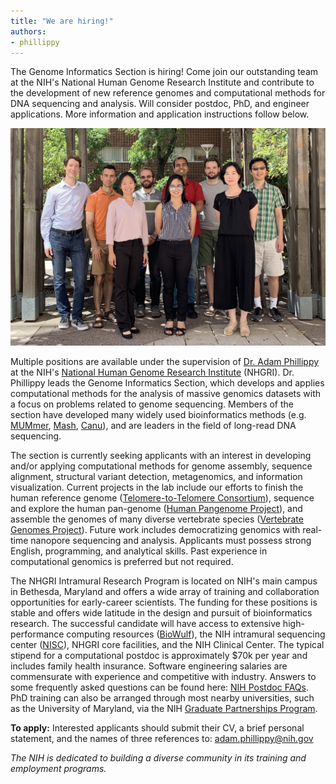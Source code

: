 ```yaml
---
title: "We are hiring!"
authors:
- phillippy
---
```


The Genome Informatics Section is hiring! Come join our outstanding team at the NIH's National Human Genome Research Institute and contribute to the development of new reference genomes and computational methods for DNA sequencing and analysis. Will consider postdoc, PhD, and engineer applications. More information and application instructions follow below.

<!--excerpt-->

![alt text](/img/lab2019.jpg "Phillippy Lab 2019")

Multiple positions are available under the supervision of [Dr. Adam Phillippy](/people/phillippy) at the NIH's [National Human Genome Research Institute](https://www.genome.gov/dir/) (NHGRI). Dr. Phillippy leads the Genome Informatics Section, which develops and applies computational methods for the analysis of massive genomics datasets with a focus on problems related to genome sequencing. Members of the section have developed many widely used bioinformatics methods (e.g. [MUMmer](https://doi.org/10.1186/gb-2004-5-2-r12), [Mash](https://dx.doi.org/10.1186/s13059-016-0997-x), [Canu](https://doi.org/10.1101/gr.215087.116)), and are leaders in the field of long-read DNA sequencing.

The section is currently seeking applicants with an interest in developing and/or applying computational methods for genome assembly, sequence alignment, structural variant detection, metagenomics, and information visualization. Current projects in the lab include our efforts to finish the human reference genome ([Telomere-to-Telomere Consortium](https://sites.google.com/ucsc.edu/t2tworkinggroup)), sequence and explore the human pan-genome ([Human Pangenome Project](https://www.genome.gov/news/news-release/NIH-funds-centers-for-advancing-sequence-of-human-genome-reference)), and assemble the genomes of many diverse vertebrate species ([Vertebrate Genomes Project](https://vertebrategenomesproject.org)). Future work includes democratizing genomics with real-time nanopore sequencing and analysis. Applicants must possess strong English, programming, and analytical skills. Past experience in computational genomics is preferred but not required.

The NHGRI Intramural Research Program is located on NIH's main campus in Bethesda, Maryland and offers a wide array of training and collaboration opportunities for early-career scientists. The funding for these positions is stable and offers wide latitude in the design and pursuit of bioinformatics research. The successful candidate will have access to extensive high-performance computing resources ([BioWulf](https://hpc.nih.gov/)), the NIH intramural sequencing center ([NISC](https://www.nisc.nih.gov/)), NHGRI core facilities, and the NIH Clinical Center. The typical stipend for a computational postdoc is approximately $70k per year and includes family health insurance. Software engineering salaries are commensurate with experience and competitive with industry. Answers to some frequently asked questions can be found here: [NIH Postdoc FAQs](https://www.training.nih.gov/resources/faqs/postdoc_irp). PhD training can also be arranged through most nearby universities, such as the University of Maryland, via the NIH [Graduate Partnerships Program](https://www.training.nih.gov/programs/gpp).

**To apply:** Interested applicants should submit their CV, a brief personal statement, and the names of three references to: adam.phillippy@nih.gov

*The NIH is dedicated to building a diverse community in its training and employment programs.*
